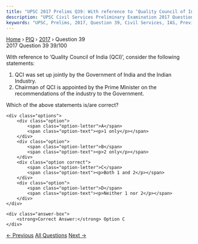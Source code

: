 ```yaml
---
title: "UPSC 2017 Prelims Q39: With reference to ‘Quality Council of India (QCI)’, consider..."
description: "UPSC Civil Services Preliminary Examination 2017 Question 39 with options and answer"
keywords: "UPSC, Prelims, 2017, Question 39, Civil Services, IAS, Previous Year Questions"
---
```


<nav class="breadcrumb">
    <a href="../../">Home</a>
    <span>›</span>
    <a href="../">PIQ</a>
    <span>›</span>
    <a href="./">2017</a>
    <span>›</span>
    <span>Question 39</span>
</nav>

<div class="question-header">
    <div class="question-meta">
        <span class="year-badge">2017</span>
        <span class="question-number">Question 39</span>
        <span class="progress">39/100</span>
    </div>
    <div class="progress-bar">
        <div class="progress-fill" style="width: 39.0%"></div>
    </div>
</div>

<div class="question-content">
    <div class="question-text">
        <p>With reference to ‘Quality Council of India (QCI)’, consider the following<br />
statements:</p>
<ol>
<li>QCI was set up jointly by the Government of India and the Indian Industry.</li>
<li>Chairman of QCI is appointed by the Prime Minister on the recommendations of the industry to the Government.</li>
</ol>
<p>Which of the above statements is/are correct?</p>
    </div>
    
    <div class="options">
        <div class="option">
            <span class="option-letter">A</span>
            <span class="option-text"><p>1 only</p></span>
        </div>
        <div class="option">
            <span class="option-letter">B</span>
            <span class="option-text"><p>2 only</p></span>
        </div>
        <div class="option correct">
            <span class="option-letter">C</span>
            <span class="option-text"><p>Both 1 and 2</p></span>
        </div>
        <div class="option">
            <span class="option-letter">D</span>
            <span class="option-text"><p>Neither 1 nor 2</p></span>
        </div>
    </div>

    <div class="answer-box">
        <strong>Correct Answer:</strong> Option C
    </div>
</div>

<div class="question-nav">
    <a href="../q038-which-one-of-the-following-objectives-is-not-embod/" class="nav-btn prev">← Previous</a>
    <a href="../" class="nav-btn center">All Questions</a>
    <a href="../q040-what-is-the-purpose-of-setting-up-of-small-finance/" class="nav-btn next">Next →</a>
</div>

